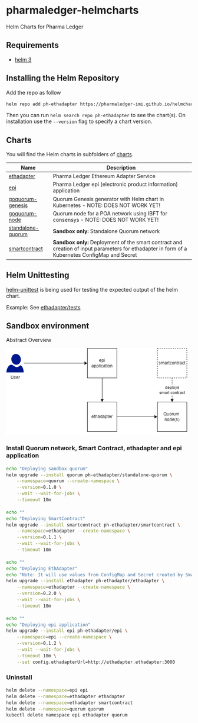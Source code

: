 # pharmaledger-helmcharts

Helm Charts for Pharma Ledger

## Requirements

- [helm 3](https://helm.sh/docs/intro/install/)

## Installing the Helm Repository

Add the repo as follow

```bash
helm repo add ph-ethadapter https://pharmaledger-imi.github.io/helmchart-ethadapter
```

Then you can run `helm search repo ph-ethadapter` to see the chart(s). On installation use the `--version` flag to specify a chart version.

## Charts

You will find the Helm charts in subfolders of [charts](charts).

| Name | Description |
| ---- | ------ |
| [ethadapter](charts/ethadapter/README.md) | Pharma Ledger Ethereum Adapter Service |
| [epi](charts/epi/README.md) | Pharma Ledger epi (electronic product information) application |
| [goquorum-genesis](charts/goquorum-genesis-dev/README.md) | Quorum Genesis generator with Helm chart in Kubernetes - NOTE: DOES NOT WORK YET!|
| [goquorum-node](charts/goquorum-node-dev/README.md) | Quorum node for a POA network using IBFT for consensys - NOTE: DOES NOT WORK YET!|
| [standalone-quorum](charts/standalone-quorum/README.md) | **Sandbox only:** Standalone Quorum network |
| [smartcontract](charts/smartcontract/README.md) | **Sandbox only:** Deployment of the smart contract and creation of input parameters for ethadapter in form of a Kubernetes ConfigMap and Secret |

## Helm Unittesting

[helm-unittest](https://github.com/quintush/helm-unittest) is being used for testing the expected output of the helm chart.

Example: See [ethadapter/tests](./charts/ethadapter/tests)

## Sandbox environment

Abstract Overview

![Abstract Overview](docs/sandbox_abstract_overview.drawio.png)

### Install Quorum network, Smart Contract, ethadapter and epi application

```bash
echo "Deploying sandbox quorum"
helm upgrade --install quorum ph-ethadapter/standalone-quorum \
    --namespace=quorum --create-namespace \
    --version=0.1.0 \
    --wait --wait-for-jobs \
    --timeout 10m

echo ""
echo "Deploying SmartContract"
helm upgrade --install smartcontract ph-ethadapter/smartcontract \
    --namespace=ethadapter --create-namespace \
    --version=0.1.1 \
    --wait --wait-for-jobs \
    --timeout 10m

echo ""
echo "Deploying EthAdapter"
echo "Note: It will use values from ConfigMap and Secret created by SmartContract deployment"
helm upgrade --install ethadapter ph-ethadapter/ethadapter \
    --namespace=ethadapter --create-namespace \
    --version=0.2.0 \
    --wait --wait-for-jobs \
    --timeout 10m

echo ""
echo "Deploying epi application"
helm upgrade --install epi ph-ethadapter/epi \
    --namespace=epi --create-namespace \
    --version=0.1.2 \
    --wait --wait-for-jobs \
    --timeout 10m \
    --set config.ethadapterUrl=http://ethadapter.ethadapter:3000

```

### Uninstall

```bash
helm delete --namespace=epi epi
helm delete --namespace=ethadapter ethadapter
helm delete --namespace=ethadapter smartcontract
helm delete --namespace=quorum quorum
kubectl delete namespace epi ethadapter quorum

```
